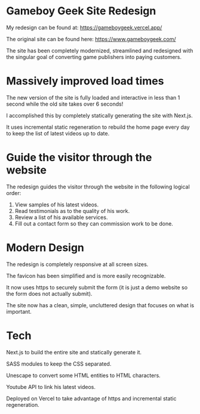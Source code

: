 # Gameboy Geek Site Redesign

My redesign can be found at: https://gameboygeek.vercel.app/

The original site can be found here: https://www.gameboygeek.com/

The site has been completely modernized, streamlined and redesigned with the singular goal of converting game publishers into paying customers.

# Massively improved load times

The new version of the site is fully loaded and interactive in less than 1 second while the old site takes over 6 seconds!

I accomplished this by completely statically generating the site with Next.js.

It uses incremental static regeneration to rebuild the home page every day to keep the list of latest videos up to date.

# Guide the visitor through the website

The redesign guides the visitor through the website in the following logical order:

1. View samples of his latest videos.
2. Read testimonials as to the quality of his work.
3. Review a list of his available services.
4. Fill out a contact form so they can commission work to be done.

# Modern Design

The redesign is completely responsive at all screen sizes.

The favicon has been simplified and is more easily recognizable.

It now uses https to securely submit the form (it is just a demo website so the form does not actually submit).

The site now has a clean, simple, uncluttered design that focuses on what is important.

# Tech

Next.js to build the entire site and statically generate it.

SASS modules to keep the CSS separated.

Unescape to convert some HTML entities to HTML characters.

Youtube API to link his latest videos.

Deployed on Vercel to take advantage of https and incremental static regeneration.
